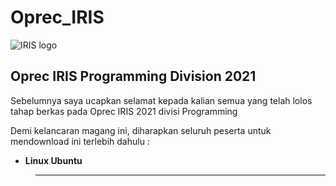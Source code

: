 # Oprec_IRIS



![IRIS logo](https://user-images.githubusercontent.com/59762293/112008389-03ad3d00-8b58-11eb-9367-984b720e3619.png)


## Oprec IRIS Programming Division 2021
Sebelumnya saya ucapkan selamat kepada kalian semua yang telah lolos tahap berkas pada Oprec IRIS 2021 divisi Programming

Demi kelancaran magang ini, diharapkan seluruh peserta untuk mendownload ini terlebih dahulu :

* **Linux Ubuntu**
>--------------------------------------------------------
